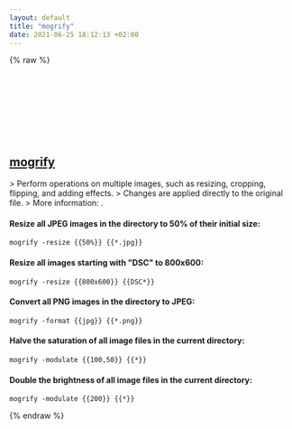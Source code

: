 ```yaml
---
layout: default
title: "mogrify"
date: 2021-06-25 18:12:13 +02:00
---
```

{% raw %}
<h2 id="mogrify">
  <a href="/en/common/mogrify.html">mogrify</a> <a href="#mogrify"><svg class="icon">
    <use href="/assets/images/unicode_sprite.svg#link" />
  </svg></a>
</h2>
> Perform operations on multiple images, such as resizing, cropping, flipping, and adding effects.
> Changes are applied directly to the original file.
> More information: <https://imagemagick.org/script/mogrify.php>.

#### Resize all JPEG images in the directory to 50% of their initial size:
```shell
mogrify -resize {{50%}} {{*.jpg}}
```
#### Resize all images starting with "DSC" to 800x600:
```shell
mogrify -resize {{800x600}} {{DSC*}}
```
#### Convert all PNG images in the directory to JPEG:
```shell
mogrify -format {{jpg}} {{*.png}}
```
#### Halve the saturation of all image files in the current directory:
```shell
mogrify -modulate {{100,50}} {{*}}
```
#### Double the brightness of all image files in the current directory:
```shell
mogrify -modulate {{200}} {{*}}
```
{% endraw %}